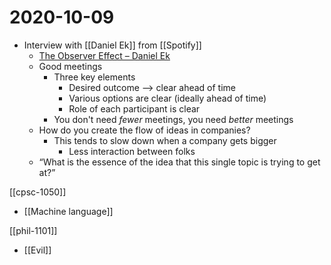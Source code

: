# 2020-10-09

- Interview with [[Daniel Ek]] from [[Spotify]]
  - [The Observer Effect – Daniel Ek](https://www.theobservereffect.org/daniel.html)
  - Good meetings
    - Three key elements
      - Desired outcome --> clear ahead of time
      - Various options are clear (ideally ahead of time)
      - Role of each participant is clear
    - You don't need _fewer_ meetings, you need _better_ meetings
  - How do you create the flow of ideas in companies?
    - This tends to slow down when a company gets bigger
      - Less interaction between folks
  - “What is the essence of the idea that this single topic is trying to get at?”

[[cpsc-1050]]

- [[Machine language]]

[[phil-1101]]

- [[Evil]]

